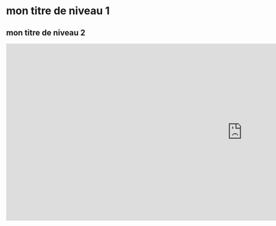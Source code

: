 # mon titre de niveau 1

## mon titre de niveau 2

<iframe width="1280" height="480" src="https://www.youtube.com/embed/Z2xooz6844k" frameborder="0" allow="accelerometer; autoplay; encrypted-media; gyroscope; picture-in-picture" allowfullscreen></iframe>
